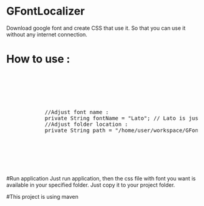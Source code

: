 # GFontLocalizer
Download google font and create CSS that use it. So that you can use it without any internet connection.

# How to use :
<pre>
    <div class="container">
        <div class="block two first">
            <div class="wrap">
            //Adjust font name :
            private String fontName = "Lato"; // Lato is just example, use plus(+) for space in font name ex. Open+Sans
            //Adjust folder location :
            private String path = "/home/user/workspace/GFont/"; // just example
            </div>
        </div>
    </div>
</pre>

#Run application
Just run application, then the css file with font you want is available in your specified folder. Just copy it to your project folder.

#This project is using maven
